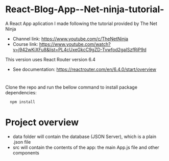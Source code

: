 
# React-Blog-App--Net-ninja-tutorial-
A React App aplication I made following the tutorial provided by The Net Ninja
- Channel link: https://www.youtube.com/c/TheNetNinja 
- Course link: https://www.youtube.com/watch?v=j942wKiXFu8&list=PL4cUxeGkcC9gZD-Tvwfod2gaISzfRiP9d

This version uses React Router version 6.4 
- See documentation: https://reactrouter.com/en/6.4.0/start/overview 

#

Clone the repo and run the bellow command to install package dependencies:
```bash
  npm install
```

# Project overview

- data folder will contain the database (JSON Server), which is a plain .json file 
- src will contain the contents of the app: the main App.js file and other components